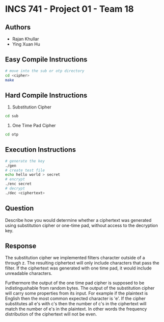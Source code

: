 # INCS 741 - Project 01 - Team 18
## Authors
* Rajan Khullar
* Ying Xuan Hu

## Easy Compile Instructions
``` sh
# move into the sub or otp directory
cd <cipher>
make
```

## Hard Compile Instructions
1. Substitution Cipher
``` sh
cd sub

```

1. One Time Pad Cipher
``` sh
cd otp

```

## Execution Instructions
``` sh
# generate the key
./gen
# create test file
echo hello world > secret
# encrypt
./enc secret
# decrypt
./dec <ciphertext>
```
## Question
Describe how you would determine whether a ciphertext was generated using substitution cipher or one-time pad, without access to the decryption key.

## Response
The substitution cipher we implemented filters character outside of a through z. The resulting ciphertext will only include characters that pass the filter. If the ciphertext was generated with one time pad, it would include unreadable characters.

Furthermore the output of the one time pad cipher is supposed to be indistingushable from random bytes. The output of the substitution cipher will carry some properties from its input. For example if the plaintext is English then the most common expected character is 'e'. If the cipher substitutes all e's with c's then the number of c's in the ciphertext will match the number of e's in the plaintext. In other words the frequency distribution of the ciphertext will not be even.
